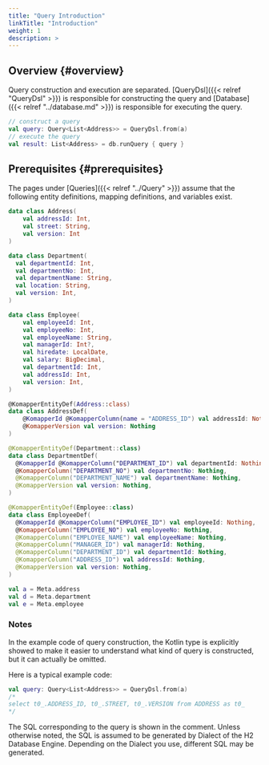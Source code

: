 ```yaml
---
title: "Query Introduction"
linkTitle: "Introduction"
weight: 1
description: >
---
```


## Overview {#overview}

Query construction and execution are separated.
[QueryDsl]({{< relref "QueryDsl" >}}) is responsible for constructing the query and
[Database]({{< relref "../database.md" >}}) is responsible for executing the query.

```kotlin
// construct a query
val query: Query<List<Address>> = QueryDsl.from(a)
// execute the query
val result: List<Address> = db.runQuery { query }
```

## Prerequisites {#prerequisites}

The pages under [Queries]({{< relref "../Query" >}}) assume that
the following entity definitions, mapping definitions, and variables exist.

```kotlin
data class Address(
    val addressId: Int,
    val street: String,
    val version: Int
)

data class Department(
  val departmentId: Int,
  val departmentNo: Int,
  val departmentName: String,
  val location: String,
  val version: Int,
)

data class Employee(
    val employeeId: Int,
    val employeeNo: Int,
    val employeeName: String,
    val managerId: Int?,
    val hiredate: LocalDate,
    val salary: BigDecimal,
    val departmentId: Int,
    val addressId: Int,
    val version: Int,
)

@KomapperEntityDef(Address::class)
data class AddressDef(
    @KomapperId @KomapperColumn(name = "ADDRESS_ID") val addressId: Nothing,
    @KomapperVersion val version: Nothing
)

@KomapperEntityDef(Department::class)
data class DepartmentDef(
  @KomapperId @KomapperColumn("DEPARTMENT_ID") val departmentId: Nothing,
  @KomapperColumn("DEPARTMENT_NO") val departmentNo: Nothing,
  @KomapperColumn("DEPARTMENT_NAME") val departmentName: Nothing,
  @KomapperVersion val version: Nothing,
)

@KomapperEntityDef(Employee::class)
data class EmployeeDef(
  @KomapperId @KomapperColumn("EMPLOYEE_ID") val employeeId: Nothing,
  @KomapperColumn("EMPLOYEE_NO") val employeeNo: Nothing,
  @KomapperColumn("EMPLOYEE_NAME") val employeeName: Nothing,
  @KomapperColumn("MANAGER_ID") val managerId: Nothing,
  @KomapperColumn("DEPARTMENT_ID") val departmentId: Nothing,
  @KomapperColumn("ADDRESS_ID") val addressId: Nothing,
  @KomapperVersion val version: Nothing,
)

val a = Meta.address
val d = Meta.department
val e = Meta.employee
```

### Notes

In the example code of query construction, 
the Kotlin type is explicitly showed to make it easier to understand what kind of query is constructed, 
but it can actually be omitted.

Here is a typical example code:

```kotlin
val query: Query<List<Address>> = QueryDsl.from(a)
/*
select t0_.ADDRESS_ID, t0_.STREET, t0_.VERSION from ADDRESS as t0_
*/
```

The SQL corresponding to the query is shown in the comment.
Unless otherwise noted, the SQL is assumed to be generated by Dialect of the H2 Database Engine. 
Depending on the Dialect you use, different SQL may be generated.
